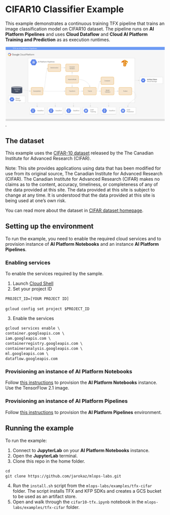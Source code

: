 # CIFAR10 Classifier Example

This example demonstrates a continuous training TFX pipeline that trains an image classification model on CIFAR10 dataset. The pipeline runs on **AI Platform Pipelines**  and uses **Cloud Dataflow** and **Cloud AI Platform Training and Prediction** as as execution runtimes. 

![TFX on CAPIP](/images/tfx-caip-1.png).



## The dataset

This example uses the
[CIFAR-10 dataset](https://www.cs.toronto.edu/~kriz/cifar.html) released by the
The Canadian Institute for Advanced Research (CIFAR).

Note: This site provides applications using data that has been modified for use
from its original source, The Canadian Institute for Advanced Research (CIFAR).
The Canadian Institute for Advanced Research (CIFAR) makes no claims as to the
content, accuracy, timeliness, or completeness of any of the data provided at
this site. The data provided at this site is subject to change at any time. It
is understood that the data provided at this site is being used at one’s own
risk.

You can read more about the dataset in
[CIFAR dataset homepage](https://www.cs.toronto.edu/~kriz/cifar.html).


## Setting up the environment
To run the example, you need to enable the required cloud services and to provision instance of **AI Platform Notebooks** and an instance **AI Platform Pipelines**.

### Enabling services
To enable the services required by the sample.
1. Launch [Cloud Shell](https://cloud.google.com/shell/docs/launching-cloud-shell)
2. Set your project ID
```
PROJECT_ID=[YOUR PROJECT ID]

gcloud config set project $PROJECT_ID
```
3. Enable the services
```
gcloud services enable \
container.googleapis.com \
iam.googleapis.com \
containerregistry.googleapis.com \
containeranalysis.googleapis.com \
ml.googleapis.com \
dataflow.googleapis.com
```


### Provisioning an instance of **AI Platform Notebooks**
Follow [this instructions](https://cloud.google.com/ai-platform/notebooks/docs/create-new) to provision the **AI Platform Notebooks** instance. Use the TensorFlow 2.1 image.

### Provisioning an instance of **AI Platform Pipelines**
Follow [this instructions](https://cloud.google.com/ai-platform/pipelines/docs/setting-up) to provision the **AI Platform Pipelines** environment.

## Running the example
To run the example:
1. Connect to **JupyterLab** on your **AI Platform Notebooks** instance.
2. Open the **JupyterLab** terminal.
3. Clone this repo in the home folder.
```
cd
git clone https://github.com/jarokaz/mlops-labs.git
```
4. Run the `install.sh` script from the `mlops-labs/examples/tfx-cifar` folder. The script installs TFX and KFP SDKs and creates a GCS bucket to be used as an artifact store.
5. Open and walk through the `cifar10-tfx.ipynb` notebook in the `mlops-labs/examples/tfx-cifar` folder.




